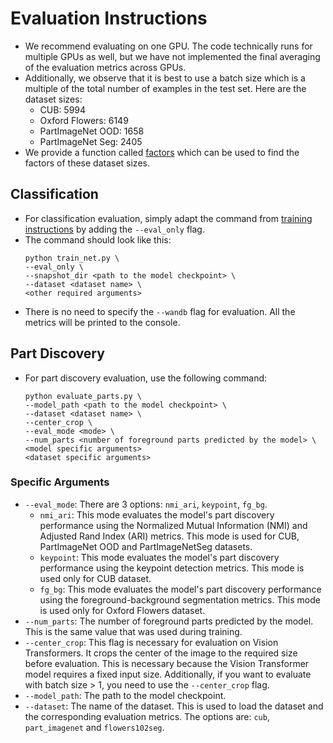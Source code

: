 # Evaluation Instructions
- We recommend evaluating on one GPU. The code technically runs for multiple GPUs as well, but we have not implemented the final averaging of the evaluation metrics across GPUs.
- Additionally, we observe that it is best to use a batch size which is a multiple of the total number of examples in the test set. Here are the dataset sizes:
  - CUB: 5994
  - Oxford Flowers: 6149
  - PartImageNet OOD: 1658
  - PartImageNet Seg: 2405
- We provide a function called [factors](utils/misc_utils.py) which can be used to find the factors of these dataset sizes.
  
## Classification
- For classification evaluation, simply adapt the command from [training instructions](training_instructions.md) by adding the `--eval_only` flag. 
- The command should look like this:
  ```
  python train_net.py \
  --eval_only \
  --snapshot_dir <path to the model checkpoint> \
  --dataset <dataset name> \
  <other required arguments>
  ```
- There is no need to specify the `--wandb` flag for evaluation. All the metrics will be printed to the console.

## Part Discovery
- For part discovery evaluation, use the following command:
  ```
  python evaluate_parts.py \
  --model_path <path to the model checkpoint> \
  --dataset <dataset name> \
  --center_crop \
  --eval_mode <mode> \
  --num_parts <number of foreground parts predicted by the model> \
  <model specific arguments> 
  <dataset specific arguments>
  ```
### Specific Arguments
- `--eval_mode`: There are 3 options: `nmi_ari`, `keypoint`, `fg_bg`.
  - `nmi_ari`: This mode evaluates the model's part discovery performance using the Normalized Mutual Information (NMI) and Adjusted Rand Index (ARI) metrics. This mode is used for CUB, PartImageNet OOD and PartImageNetSeg datasets.
  - `keypoint`: This mode evaluates the model's part discovery performance using the keypoint detection metrics. This mode is used only for CUB dataset.
  - `fg_bg`: This mode evaluates the model's part discovery performance using the foreground-background segmentation metrics. This mode is used only for Oxford Flowers dataset.
- `--num_parts`: The number of foreground parts predicted by the model. This is the same value that was used during training.
- `--center_crop`: This flag is necessary for evaluation on Vision Transformers. It crops the center of the image to the required size before evaluation. This is necessary because the Vision Transformer model requires a fixed input size. Additionally, if you want to evaluate with batch size > 1, you need to use the `--center_crop` flag.
- `--model_path`: The path to the model checkpoint.
- `--dataset`: The name of the dataset. This is used to load the dataset and the corresponding evaluation metrics. The options are: `cub`, `part_imagenet` and `flowers102seg`.

